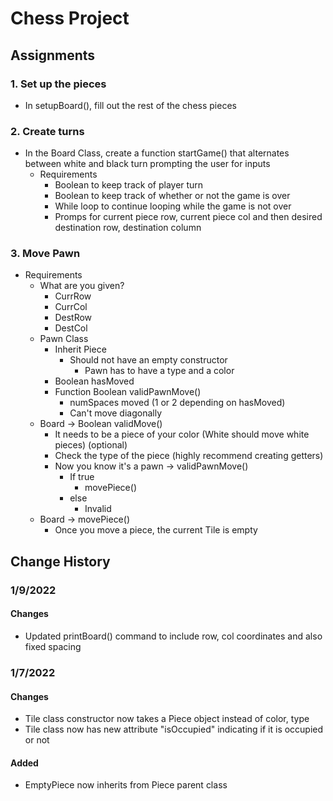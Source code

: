 # Chess Project

## Assignments

### 1. Set up the pieces
- In setupBoard(), fill out the rest of the chess pieces
### 2. Create turns
- In the Board Class, create a function startGame() that alternates between white and black turn prompting the user for inputs
  - Requirements
    - Boolean to keep track of player turn
    - Boolean to keep track of whether or not the game is over
    - While loop to continue looping while the game is not over
    - Promps for current piece row, current piece col and then desired destination row, destination column
### 3. Move Pawn
  - Requirements
    - What are you given?
      - CurrRow
      - CurrCol
      - DestRow
      - DestCol
    - Pawn Class
      - Inherit Piece
        - Should not have an empty constructor
          - Pawn has to have a type and a color
      - Boolean hasMoved 
      - Function Boolean validPawnMove()
        - numSpaces moved (1 or 2 depending on hasMoved)
        - Can't move diagonally
    - Board -> Boolean validMove()
      - It needs to be a piece of your color (White should move white pieces) (optional)
      - Check the type of the piece (highly recommend creating getters)
      - Now you know it's a pawn -> validPawnMove()
        - If true
          - movePiece()
        - else
          - Invalid
    - Board -> movePiece()
        - Once you move a piece, the current Tile is empty
      


## Change History

### 1/9/2022
#### Changes
- Updated printBoard() command to include row, col coordinates and also fixed spacing

### 1/7/2022
#### Changes
- Tile class constructor now takes a Piece object instead of color, type
- Tile class now has new attribute "isOccupied" indicating if it is occupied or not
#### Added
- EmptyPiece now inherits from Piece parent class

